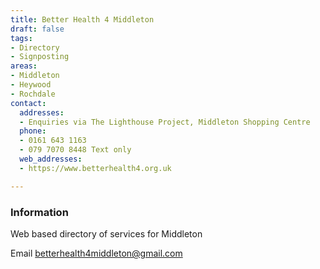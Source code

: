 ```yaml
---
title: Better Health 4 Middleton
draft: false
tags:
- Directory
- Signposting
areas:
- Middleton
- Heywood
- Rochdale
contact:
  addresses:
  - Enquiries via The Lighthouse Project, Middleton Shopping Centre
  phone:
  - 0161 643 1163
  - 079 7070 8448 Text only
  web_addresses:
  - https://www.betterhealth4.org.uk

---
```


### Information
Web based directory of services for Middleton

Email  betterhealth4middleton@gmail.com